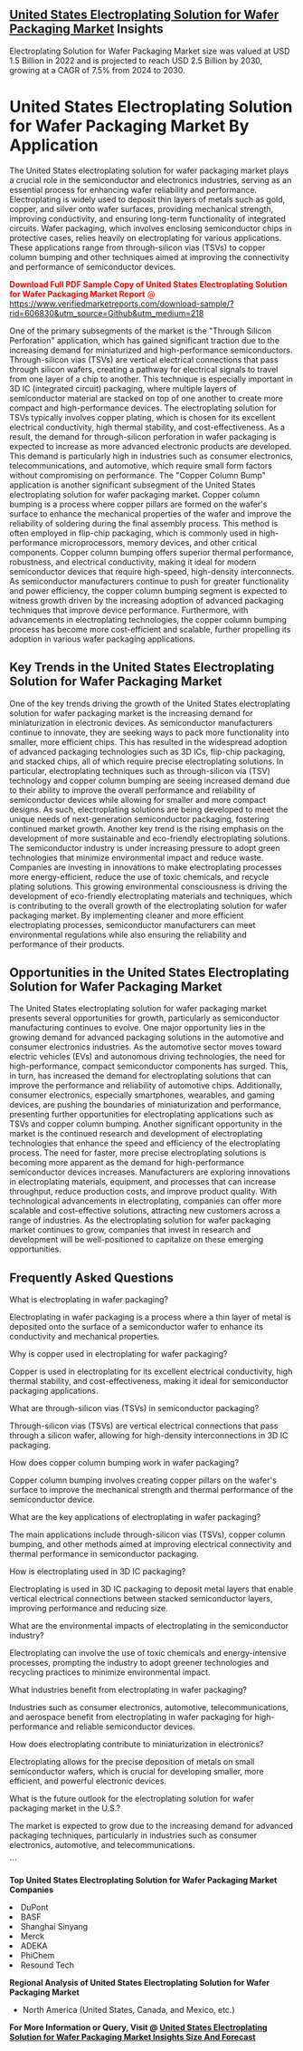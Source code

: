 <h2><a href="https://www.verifiedmarketreports.com/download-sample/?rid=606830&amp;utm_source=Github&amp;utm_medium=218" target="_blank">United States Electroplating Solution for Wafer Packaging Market</a> Insights</h2><p>Electroplating Solution for Wafer Packaging Market size was valued at USD 1.5 Billion in 2022 and is projected to reach USD 2.5 Billion by 2030, growing at a CAGR of 7.5% from 2024 to 2030.</p><p> <h1>United States Electroplating Solution for Wafer Packaging Market By Application</h1> <p>The United States electroplating solution for wafer packaging market plays a crucial role in the semiconductor and electronics industries, serving as an essential process for enhancing wafer reliability and performance. Electroplating is widely used to deposit thin layers of metals such as gold, copper, and silver onto wafer surfaces, providing mechanical strength, improving conductivity, and ensuring long-term functionality of integrated circuits. Wafer packaging, which involves enclosing semiconductor chips in protective cases, relies heavily on electroplating for various applications. These applications range from through-silicon vias (TSVs) to copper column bumping and other techniques aimed at improving the connectivity and performance of semiconductor devices. <p><span class=""><span style="color: #ff0000;"><strong>Download Full PDF Sample Copy of United States Electroplating Solution for Wafer Packaging Market Report</strong> @ </span><a href="https://www.verifiedmarketreports.com/download-sample/?rid=606830&amp;utm_source=Github&amp;utm_medium=218" target="_blank">https://www.verifiedmarketreports.com/download-sample/?rid=606830&amp;utm_source=Github&amp;utm_medium=218</a></span></p> One of the primary subsegments of the market is the "Through Silicon Perforation" application, which has gained significant traction due to the increasing demand for miniaturized and high-performance semiconductors. Through-silicon vias (TSVs) are vertical electrical connections that pass through silicon wafers, creating a pathway for electrical signals to travel from one layer of a chip to another. This technique is especially important in 3D IC (integrated circuit) packaging, where multiple layers of semiconductor material are stacked on top of one another to create more compact and high-performance devices. The electroplating solution for TSVs typically involves copper plating, which is chosen for its excellent electrical conductivity, high thermal stability, and cost-effectiveness. As a result, the demand for through-silicon perforation in wafer packaging is expected to increase as more advanced electronic products are developed. This demand is particularly high in industries such as consumer electronics, telecommunications, and automotive, which require small form factors without compromising on performance. The "Copper Column Bump" application is another significant subsegment of the United States electroplating solution for wafer packaging market. Copper column bumping is a process where copper pillars are formed on the wafer's surface to enhance the mechanical properties of the wafer and improve the reliability of soldering during the final assembly process. This method is often employed in flip-chip packaging, which is commonly used in high-performance microprocessors, memory devices, and other critical components. Copper column bumping offers superior thermal performance, robustness, and electrical conductivity, making it ideal for modern semiconductor devices that require high-speed, high-density interconnects. As semiconductor manufacturers continue to push for greater functionality and power efficiency, the copper column bumping segment is expected to witness growth driven by the increasing adoption of advanced packaging techniques that improve device performance. Furthermore, with advancements in electroplating technologies, the copper column bumping process has become more cost-efficient and scalable, further propelling its adoption in various wafer packaging applications. <h2>Key Trends in the United States Electroplating Solution for Wafer Packaging Market</h2> <p>One of the key trends driving the growth of the United States electroplating solution for wafer packaging market is the increasing demand for miniaturization in electronic devices. As semiconductor manufacturers continue to innovate, they are seeking ways to pack more functionality into smaller, more efficient chips. This has resulted in the widespread adoption of advanced packaging technologies such as 3D ICs, flip-chip packaging, and stacked chips, all of which require precise electroplating solutions. In particular, electroplating techniques such as through-silicon via (TSV) technology and copper column bumping are seeing increased demand due to their ability to improve the overall performance and reliability of semiconductor devices while allowing for smaller and more compact designs. As such, electroplating solutions are being developed to meet the unique needs of next-generation semiconductor packaging, fostering continued market growth. Another key trend is the rising emphasis on the development of more sustainable and eco-friendly electroplating solutions. The semiconductor industry is under increasing pressure to adopt green technologies that minimize environmental impact and reduce waste. Companies are investing in innovations to make electroplating processes more energy-efficient, reduce the use of toxic chemicals, and recycle plating solutions. This growing environmental consciousness is driving the development of eco-friendly electroplating materials and techniques, which is contributing to the overall growth of the electroplating solution for wafer packaging market. By implementing cleaner and more efficient electroplating processes, semiconductor manufacturers can meet environmental regulations while also ensuring the reliability and performance of their products. <h2>Opportunities in the United States Electroplating Solution for Wafer Packaging Market</h2> <p>The United States electroplating solution for wafer packaging market presents several opportunities for growth, particularly as semiconductor manufacturing continues to evolve. One major opportunity lies in the growing demand for advanced packaging solutions in the automotive and consumer electronics industries. As the automotive sector moves toward electric vehicles (EVs) and autonomous driving technologies, the need for high-performance, compact semiconductor components has surged. This, in turn, has increased the demand for electroplating solutions that can improve the performance and reliability of automotive chips. Additionally, consumer electronics, especially smartphones, wearables, and gaming devices, are pushing the boundaries of miniaturization and performance, presenting further opportunities for electroplating applications such as TSVs and copper column bumping. Another significant opportunity in the market is the continued research and development of electroplating technologies that enhance the speed and efficiency of the electroplating process. The need for faster, more precise electroplating solutions is becoming more apparent as the demand for high-performance semiconductor devices increases. Manufacturers are exploring innovations in electroplating materials, equipment, and processes that can increase throughput, reduce production costs, and improve product quality. With technological advancements in electroplating, companies can offer more scalable and cost-effective solutions, attracting new customers across a range of industries. As the electroplating solution for wafer packaging market continues to grow, companies that invest in research and development will be well-positioned to capitalize on these emerging opportunities. <h2>Frequently Asked Questions</h2> <p>What is electroplating in wafer packaging?</p> <p>Electroplating in wafer packaging is a process where a thin layer of metal is deposited onto the surface of a semiconductor wafer to enhance its conductivity and mechanical properties.</p> <p>Why is copper used in electroplating for wafer packaging?</p> <p>Copper is used in electroplating for its excellent electrical conductivity, high thermal stability, and cost-effectiveness, making it ideal for semiconductor packaging applications.</p> <p>What are through-silicon vias (TSVs) in semiconductor packaging?</p> <p>Through-silicon vias (TSVs) are vertical electrical connections that pass through a silicon wafer, allowing for high-density interconnections in 3D IC packaging.</p> <p>How does copper column bumping work in wafer packaging?</p> <p>Copper column bumping involves creating copper pillars on the wafer's surface to improve the mechanical strength and thermal performance of the semiconductor device.</p> <p>What are the key applications of electroplating in wafer packaging?</p> <p>The main applications include through-silicon vias (TSVs), copper column bumping, and other methods aimed at improving electrical connectivity and thermal performance in semiconductor packaging.</p> <p>How is electroplating used in 3D IC packaging?</p> <p>Electroplating is used in 3D IC packaging to deposit metal layers that enable vertical electrical connections between stacked semiconductor layers, improving performance and reducing size.</p> <p>What are the environmental impacts of electroplating in the semiconductor industry?</p> <p>Electroplating can involve the use of toxic chemicals and energy-intensive processes, prompting the industry to adopt greener technologies and recycling practices to minimize environmental impact.</p> <p>What industries benefit from electroplating in wafer packaging?</p> <p>Industries such as consumer electronics, automotive, telecommunications, and aerospace benefit from electroplating in wafer packaging for high-performance and reliable semiconductor devices.</p> <p>How does electroplating contribute to miniaturization in electronics?</p> <p>Electroplating allows for the precise deposition of metals on small semiconductor wafers, which is crucial for developing smaller, more efficient, and powerful electronic devices.</p> <p>What is the future outlook for the electroplating solution for wafer packaging market in the U.S.?</p> <p>The market is expected to grow due to the increasing demand for advanced packaging techniques, particularly in industries such as consumer electronics, automotive, and telecommunications.</p> ```</p><p><strong>Top United States Electroplating Solution for Wafer Packaging Market Companies</strong></p><div data-test-id=""><p><li>DuPont</li><li> BASF</li><li> Shanghai Sinyang</li><li> Merck</li><li> ADEKA</li><li> PhiChem</li><li> Resound Tech</li></p><div><strong>Regional Analysis of&nbsp;United States Electroplating Solution for Wafer Packaging Market</strong></div><ul><li dir="ltr"><p dir="ltr">North America&nbsp;(United States, Canada, and Mexico, etc.)</p></li></ul><p><strong>For More Information or Query, Visit @&nbsp;</strong><strong><a href="https://www.verifiedmarketreports.com/product/electroplating-solution-for-wafer-packaging-market/?utm_source=Github&amp;utm_medium=218" target="_blank">United States Electroplating Solution for Wafer Packaging Market Insights Size And Forecast</a></strong></p></div>
